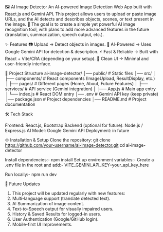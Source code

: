 🖼️ AI Image Detector
An AI-powered Image Detection Web App built with React.js and Gemini API.
This project allows users to upload or paste image URLs, and the AI detects and describes objects, scenes, or text present in the image.
🚀 The goal is to create a simple yet powerful AI image recognition tool, with plans to add more advanced features in the future (translation, summarization, speech output, etc.).

✨ Features
📷 Upload  → Detect objects in images.
🤖 AI-Powered → Uses Google Gemini API for detection & description.
⚡ Fast & Reliable → Built with React + Vite/CRA (depending on your setup).
🎨 Clean UI → Minimal and user-friendly interface.

📂 Project Structure
ai-image-detector/
│── public/           # Static files
│── src/
│   ├── components/   # React components (ImageUpload, ResultDisplay, etc.)
│   ├── pages/        # Different pages (Home, About, Future Features)
│   ├── services/     # API service (Gemini integration)
│   ├── App.js        # Main app entry
│   └── index.js      # React DOM entry
│── .env              # Gemini API key (keep private)
│── package.json      # Project dependencies
│── README.md         # Project documentation

🛠️ Tech Stack

Frontend: React.js, Bootstrap 
Backend (optional for future): Node.js / Express.js
AI Model: Google Gemini API
Deployment: in future

⚙️ Installation & Setup
Clone the repository:
git clone https://github.com/your-username/ai-image-detector.git
cd ai-image-detector

Install dependencies:-
npm install
Set up environment variables:-
Create a .env file in the root and add:-
VITE_GEMINI_API_KEY=your_api_key_here

Run locally:-
npm run dev

🧩 Future Updates
1. This project will be updated regularly with new features:
2. Multi-language support (translate detected text).
3. AI Summarization of image content.
4. Text-to-Speech output for visually impaired users.
5. History & Saved Results for logged-in users.
6. User Authentication (Google/GitHub login).
7. Mobile-first UI Improvements.
